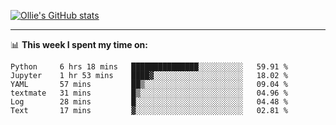 <!--
**icedpanda/icedpanda** is a ✨ _special_ ✨ repository because its `README.md` (this file) appears on your GitHub profile.

Here are some ideas to get you started:

- 🔭 I’m currently working on ...
- 🌱 I’m currently learning ...
- 👯 I’m looking to collaborate on ...
- 🤔 I’m looking for help with ...
- 💬 Ask me about ...
- 📫 How to reach me: ...
- 😄 Pronouns: ...
- ⚡ Fun fact: ...
-->
[![Ollie's GitHub stats](https://github-readme-stats-icedpanda.vercel.app/api?username=icedpanda&count_private=true&show_icons=true)](https://github.com/icedpanda)

---
📊 **This week I spent my time on:**
<!--START_SECTION:waka-->

```text
Python     6 hrs 18 mins   ███████████████░░░░░░░░░░   59.91 %
Jupyter    1 hr 53 mins    ████▓░░░░░░░░░░░░░░░░░░░░   18.02 %
YAML       57 mins         ██▒░░░░░░░░░░░░░░░░░░░░░░   09.04 %
textmate   31 mins         █▒░░░░░░░░░░░░░░░░░░░░░░░   04.96 %
Log        28 mins         █░░░░░░░░░░░░░░░░░░░░░░░░   04.48 %
Text       17 mins         ▓░░░░░░░░░░░░░░░░░░░░░░░░   02.81 %
```

<!--END_SECTION:waka-->
